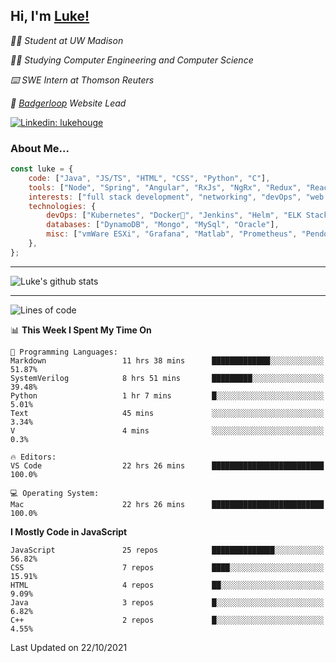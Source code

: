 <h2> Hi, I'm <a href="https://www.lukehouge.com">Luke!</a></h2>

<p><em>👨‍🎓 Student at UW Madison</em></p>
<p><em>🧑‍💻 Studying Computer Engineering and Computer Science</em></p>
<p><em>⌨️ SWE Intern at Thomson Reuters</em></p>
<p><em>🚆  <a href="https://badgerloop.com">Badgerloop</a> Website Lead</em></p>


[![Linkedin: lukehouge](https://img.shields.io/badge/-lukehouge-blue?style=flat-square&logo=Linkedin&logoColor=white&link=https://www.linkedin.com/in/lukehouge/)](https://www.linkedin.com/in/lukehouge/)

### About Me...  

```javascript
const luke = {
    code: ["Java", "JS/TS", "HTML", "CSS", "Python", "C"],
    tools: ["Node", "Spring", "Angular", "RxJs", "NgRx", "Redux", "React", "Electron", "Gradle"],
    interests: ["full stack development", "networking", "devOps", "web dev", "photography"],
    technologies: {
        devOps: ["Kubernetes", "Docker🐳", "Jenkins", "Helm", "ELK Stack"],
        databases: ["DynamoDB", "Mongo", "MySql", "Oracle"],
        misc: ["vmWare ESXi", "Grafana", "Matlab", "Prometheus", "Pendo", "Rancher", "Cisco"]
    },
};
```
---

![Luke's github stats](https://github-readme-stats.vercel.app/api?username=lukehouge&show_icons=true&theme=dracula)

---

<!--START_SECTION:waka-->
![Lines of code](https://img.shields.io/badge/From%20Hello%20World%20I%27ve%20Written-2.1%20million%20lines%20of%20code-blue)

📊 **This Week I Spent My Time On** 

```text
💬 Programming Languages: 
Markdown                 11 hrs 38 mins      █████████████░░░░░░░░░░░░   51.87% 
SystemVerilog            8 hrs 51 mins       █████████░░░░░░░░░░░░░░░░   39.48% 
Python                   1 hr 7 mins         █░░░░░░░░░░░░░░░░░░░░░░░░   5.01% 
Text                     45 mins             ░░░░░░░░░░░░░░░░░░░░░░░░░   3.34% 
V                        4 mins              ░░░░░░░░░░░░░░░░░░░░░░░░░   0.3%

🔥 Editors: 
VS Code                  22 hrs 26 mins      █████████████████████████   100.0%

💻 Operating System: 
Mac                      22 hrs 26 mins      █████████████████████████   100.0%

```

**I Mostly Code in JavaScript** 

```text
JavaScript               25 repos            ██████████████░░░░░░░░░░░   56.82% 
CSS                      7 repos             ████░░░░░░░░░░░░░░░░░░░░░   15.91% 
HTML                     4 repos             ██░░░░░░░░░░░░░░░░░░░░░░░   9.09% 
Java                     3 repos             █░░░░░░░░░░░░░░░░░░░░░░░░   6.82% 
C++                      2 repos             █░░░░░░░░░░░░░░░░░░░░░░░░   4.55%

```



 Last Updated on 22/10/2021
<!--END_SECTION:waka-->

